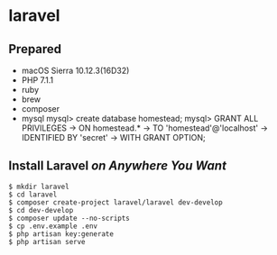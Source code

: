 # laravel

## Prepared
- macOS Sierra 10.12.3(16D32)
- PHP 7.1.1
- ruby
- brew
- composer
- mysql
    mysql> create database homestead;
    mysql> GRANT ALL PRIVILEGES 
    ->        ON homestead.* 
    ->        TO 'homestead'@'localhost'
    ->        IDENTIFIED BY 'secret' 
    ->        WITH GRANT OPTION;

## Install Laravel *on Anywhere You Want*
    
    $ mkdir laravel
    $ cd laravel
    $ composer create-project laravel/laravel dev-develop
    $ cd dev-develop
    $ composer update --no-scripts  
    $ cp .env.example .env
    $ php artisan key:generate
    $ php artisan serve
